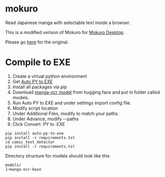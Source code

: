 # mokuro

Read Japanese manga with selectable text inside a browser.

This is a modified verison of Mokuro for [Mokuro Desktop](https://github.com/Jordon-L/mokuro-desktop).

Please go [here](https://github.com/kha-white/mokuro) for the original.

# Compile to EXE
1. Create a virtual python environment
2. Get [Auto PY to EXE](https://pypi.org/project/auto-py-to-exe/)
3. Install all packages via pip
4. Download [manga-ocr model](https://huggingface.co/kha-white/manga-ocr-base) from hugging face and put in folder called models.
5. Run Auto PY to EXE and under settings import config file.
6. Modify script location
7. Under Additional Files, modify to match your paths.
8. Under Advance, modify --paths
9. Click Convert .PY to .EXE

```commandline
pip install auto-py-to-exe
pip install -r requirements.txt
cd comic_text_detector
pip install -r requirements.txt
```

Directory structure for models should look like this

```commandline
models/
├─manga-ocr-base
```
